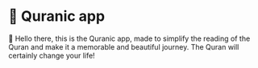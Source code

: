 # 📗 Quranic app

👋 Hello there, this is the Quranic app, made to simplify the reading of the Quran and make it a memorable and beautiful journey.
The Quran will certainly change your life!
